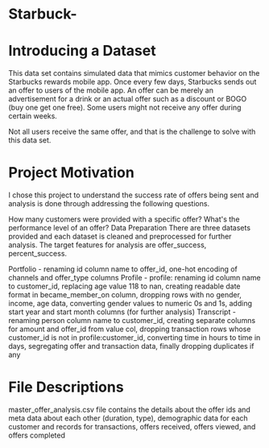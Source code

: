 # Starbuck-


# Introducing a Dataset
This data set contains simulated data that mimics customer behavior on the Starbucks rewards mobile app. Once every few days, Starbucks sends out an offer to users of the mobile app. An offer can be merely an advertisement for a drink or an actual offer such as a discount or BOGO (buy one get one free). Some users might not receive any offer during certain weeks.

Not all users receive the same offer, and that is the challenge to solve with this data set.

# Project Motivation
I chose this project to understand the success rate of offers being sent and analysis is done through addressing the following questions.

How many customers were provided with a specific offer?
What's the performance level of an offer?
Data Preparation
There are three datasets provided and each dataset is cleaned and preprocessed for further analysis. The target features for analysis are offer_success, percent_success.

Portfolio - renaming id column name to offer_id, one-hot encoding of channels and offer_type columns
Profile - profile: renaming id column name to customer_id, replacing age value 118 to nan, creating readable date format in became_member_on column, dropping rows with no gender, income, age data, converting gender values to numeric 0s and 1s, adding start year and start month columns (for further analysis)
Transcript - renaming person column name to customer_id, creating separate columns for amount and offer_id from value col, dropping transaction rows whose customer_id is not in profile:customer_id, converting time in hours to time in days, segregating offer and transaction data, finally dropping duplicates if any

# File Descriptions
master_offer_analysis.csv file contains the details about the offer ids and meta data about each other (duration, type), demographic data for each customer and 
records for transactions, offers received, offers viewed, and offers completed
